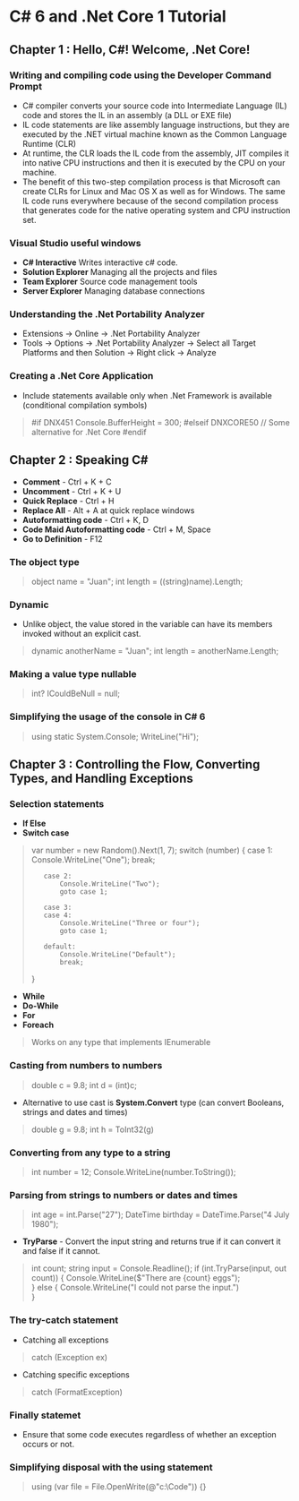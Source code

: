 # C# 6 and .Net Core 1 Tutorial

## Chapter 1 : Hello, C#! Welcome, .Net Core!
### Writing and compiling code using the Developer Command Prompt
- C# compiler converts your source code into Intermediate Language (IL) code and stores the IL in an assembly (a DLL or EXE file)
- IL code statements are like assembly language instructions, but they are executed by the .NET virtual machine known as the Common Language Runtime (CLR)
- At runtime, the CLR loads the IL code from the assembly, JIT compiles it into native CPU instructions and then it is executed by the CPU on your machine.
- The benefit of this two-step compilation process is that Microsoft can create CLRs for Linux and Mac OS X as well as for Windows. The same IL code runs everywhere because of the second compilation process that generates code for the native operating system and CPU instruction set.

### Visual Studio useful windows
- **C# Interactive** Writes interactive c# code.
- **Solution Explorer** Managing all the projects and files
- **Team Explorer** Source code management tools
- **Server Explorer** Managing database connections

### Understanding the .Net Portability Analyzer
- Extensions -> Online -> .Net Portability Analyzer
- Tools -> Options -> .Net Portability Analyzer -> Select all Target Platforms and then Solution -> Right click -> Analyze

### Creating a .Net Core Application
- Include statements available only when .Net Framework is available (conditional compilation symbols)
> #if DNX451
>   Console.BufferHeight = 300;
> #elseif DNXCORE50
>   // Some alternative for .Net Core
> #endif

## Chapter 2 : Speaking C#
- **Comment** - Ctrl + K + C
- **Uncomment** - Ctrl + K + U
- **Quick Replace** - Ctrl + H
- **Replace All** - Alt + A at quick replace windows
- **Autoformatting code** - Ctrl + K, D
- **Code Maid Autoformatting code** - Ctrl + M, Space
- **Go to Definition** - F12

### The object type
> object name = "Juan";
> int length = ((string)name).Length;

### Dynamic
- Unlike object, the value stored in the variable can have its members invoked without an explicit cast.
> dynamic anotherName = "Juan";
> int length = anotherName.Length;

### Making a value type nullable
> int? ICouldBeNull = null;

### Simplifying the usage of the console in C# 6
> using static System.Console;
> WriteLine("Hi");

## Chapter 3 : Controlling the Flow, Converting Types, and Handling Exceptions
### Selection statements
- **If Else**
- **Switch case**
>    var number = new Random().Next(1, 7);
>    switch (number)
>    {
>        case 1:
>            Console.WriteLine("One");
>            break;
>
>        case 2:
>            Console.WriteLine("Two");
>            goto case 1;
>
>        case 3:
>        case 4:
>            Console.WriteLine("Three or four");
>            goto case 1;
>
>        default:
>            Console.WriteLine("Default");
>            break;
>    }
- **While**
- **Do-While**
- **For**
- **Foreach**
> Works on any type that implements IEnumerable

### Casting from numbers to numbers
> double c = 9.8;
> int d = (int)c;

- Alternative to use cast is **System.Convert** type (can convert Booleans, strings and dates and times)
> double g = 9.8;
> int h = ToInt32(g)

### Converting from any type to a string
> int number = 12;
> Console.WriteLine(number.ToString());

### Parsing from strings to numbers or dates and times
> int age = int.Parse("27");
> DateTime birthday = DateTime.Parse("4 July 1980");

- **TryParse** - Convert the input string and returns true if it can convert it and false if it cannot.
> int count;
> string input = Console.Readline();
> if (int.TryParse(input, out count))
> {
>   Console.WriteLine($"There are {count} eggs");     
> }
> else
> {
>   Console.WriteLine("I could not parse the input.")   
> }

### The try-catch statement
- Catching all exceptions
> catch (Exception ex)

- Catching specific exceptions
> catch (FormatException)

### Finally statemet
- Ensure that some code executes regardless of whether an exception occurs or not.

### Simplifying disposal with the using statement
> using (var file = File.OpenWrite(@"c:\Code")) {}

